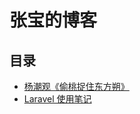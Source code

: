 # 张宝的博客


## 目录

- [杨潮观《偷桃捉住东方朔》](https://baooab.wordpress.com/2017/01/04/%e6%9d%a8%e6%bd%ae%e8%a7%82%e3%80%8a%e5%81%b7%e6%a1%83%e6%8d%89%e4%bd%8f%e4%b8%9c%e6%96%b9%e6%9c%94%e3%80%8b/)
- [Laravel 使用笔记](./Laravel.md)
